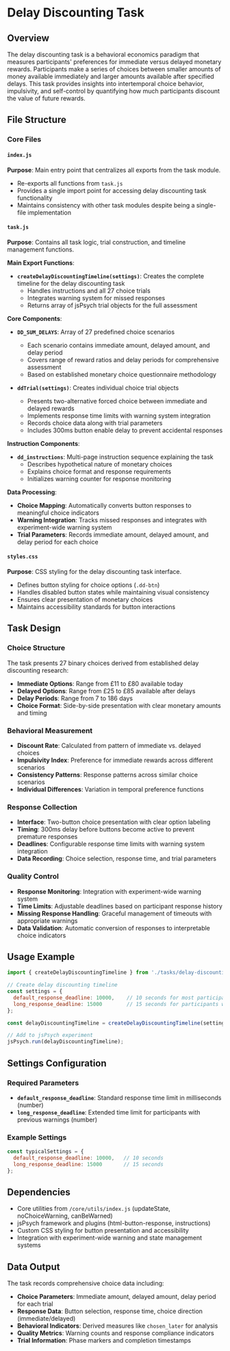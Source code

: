 # Delay Discounting Task

## Overview
The delay discounting task is a behavioral economics paradigm that measures participants' preferences for immediate versus delayed monetary rewards. Participants make a series of choices between smaller amounts of money available immediately and larger amounts available after specified delays. This task provides insights into intertemporal choice behavior, impulsivity, and self-control by quantifying how much participants discount the value of future rewards.

## File Structure

### Core Files

#### `index.js`
**Purpose**: Main entry point that centralizes all exports from the task module.
- Re-exports all functions from `task.js`
- Provides a single import point for accessing delay discounting task functionality
- Maintains consistency with other task modules despite being a single-file implementation

#### `task.js`
**Purpose**: Contains all task logic, trial construction, and timeline management functions.

**Main Export Functions**:
- **`createDelayDiscountingTimeline(settings)`**: Creates the complete timeline for the delay discounting task
  - Handles instructions and all 27 choice trials
  - Integrates warning system for missed responses
  - Returns array of jsPsych trial objects for the full assessment

**Core Components**:
- **`DD_SUM_DELAYS`**: Array of 27 predefined choice scenarios
  - Each scenario contains immediate amount, delayed amount, and delay period
  - Covers range of reward ratios and delay periods for comprehensive assessment
  - Based on established monetary choice questionnaire methodology

- **`ddTrial(settings)`**: Creates individual choice trial objects
  - Presents two-alternative forced choice between immediate and delayed rewards
  - Implements response time limits with warning system integration
  - Records choice data along with trial parameters
  - Includes 300ms button enable delay to prevent accidental responses

**Instruction Components**:
- **`dd_instructions`**: Multi-page instruction sequence explaining the task
  - Describes hypothetical nature of monetary choices
  - Explains choice format and response requirements
  - Initializes warning counter for response monitoring

**Data Processing**:
- **Choice Mapping**: Automatically converts button responses to meaningful choice indicators
- **Warning Integration**: Tracks missed responses and integrates with experiment-wide warning system
- **Trial Parameters**: Records immediate amount, delayed amount, and delay period for each choice

#### `styles.css`
**Purpose**: CSS styling for the delay discounting task interface.
- Defines button styling for choice options (`.dd-btn`)
- Handles disabled button states while maintaining visual consistency
- Ensures clear presentation of monetary choices
- Maintains accessibility standards for button interactions

## Task Design

### Choice Structure
The task presents 27 binary choices derived from established delay discounting research:
- **Immediate Options**: Range from £11 to £80 available today
- **Delayed Options**: Range from £25 to £85 available after delays
- **Delay Periods**: Range from 7 to 186 days
- **Choice Format**: Side-by-side presentation with clear monetary amounts and timing

### Behavioral Measurement
- **Discount Rate**: Calculated from pattern of immediate vs. delayed choices
- **Impulsivity Index**: Preference for immediate rewards across different scenarios
- **Consistency Patterns**: Response patterns across similar choice scenarios
- **Individual Differences**: Variation in temporal preference functions

### Response Collection
- **Interface**: Two-button choice presentation with clear option labeling
- **Timing**: 300ms delay before buttons become active to prevent premature responses
- **Deadlines**: Configurable response time limits with warning system integration
- **Data Recording**: Choice selection, response time, and trial parameters

### Quality Control
- **Response Monitoring**: Integration with experiment-wide warning system
- **Time Limits**: Adjustable deadlines based on participant response history
- **Missing Response Handling**: Graceful management of timeouts with appropriate warnings
- **Data Validation**: Automatic conversion of responses to interpretable choice indicators

## Usage Example

```javascript
import { createDelayDiscountingTimeline } from './tasks/delay-discounting/index.js';

// Create delay discounting timeline
const settings = {
  default_response_deadline: 10000,    // 10 seconds for most participants
  long_response_deadline: 15000        // 15 seconds for participants with warnings
};

const delayDiscountingTimeline = createDelayDiscountingTimeline(settings);

// Add to jsPsych experiment
jsPsych.run(delayDiscountingTimeline);
```

## Settings Configuration

### Required Parameters
- **`default_response_deadline`**: Standard response time limit in milliseconds (number)
- **`long_response_deadline`**: Extended time limit for participants with previous warnings (number)

### Example Settings
```javascript
const typicalSettings = {
  default_response_deadline: 10000,   // 10 seconds
  long_response_deadline: 15000       // 15 seconds
};
```

## Dependencies
- Core utilities from `/core/utils/index.js` (updateState, noChoiceWarning, canBeWarned)
- jsPsych framework and plugins (html-button-response, instructions)
- Custom CSS styling for button presentation and accessibility
- Integration with experiment-wide warning and state management systems

## Data Output
The task records comprehensive choice data including:
- **Choice Parameters**: Immediate amount, delayed amount, delay period for each trial
- **Response Data**: Button selection, response time, choice direction (immediate/delayed)
- **Behavioral Indicators**: Derived measures like `chosen_later` for analysis
- **Quality Metrics**: Warning counts and response compliance indicators
- **Trial Information**: Phase markers and completion timestamps
